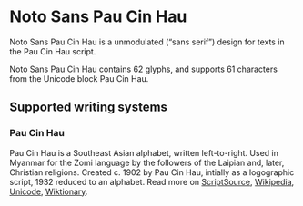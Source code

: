 
# Noto Sans Pau Cin Hau

Noto Sans Pau Cin Hau is a unmodulated (“sans serif”) design for texts in the Pau Cin Hau script. 

Noto Sans Pau Cin Hau contains 62 glyphs, and supports 61 characters from the Unicode block Pau Cin Hau.


## Supported writing systems


### Pau Cin Hau

Pau Cin Hau is a Southeast Asian alphabet, written left-to-right. Used in Myanmar for the Zomi language by the followers of the Laipian and, later, Christian religions. Created c. 1902 by Pau Cin Hau, intially as a logographic script, 1932 reduced to an alphabet. Read more on [ScriptSource](https://scriptsource.org/scr/Pauc), [Wikipedia](https://en.wikipedia.org/wiki/ISO_15924:Pauc), [Unicode](https://www.unicode.org/versions/Unicode13.0.0/ch16.pdf#G68308), [Wiktionary](https://en.wiktionary.org/wiki/Category:Pau_Cin_Hau_script).

